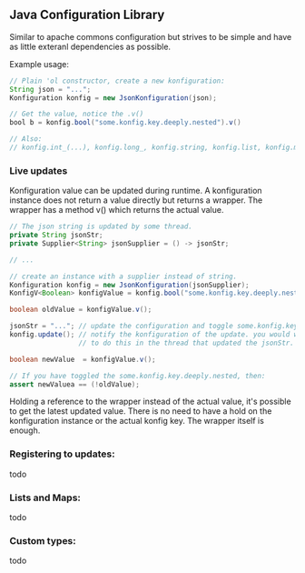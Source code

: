 
## Java Configuration Library

Similar to apache commons configuration but strives to be simple and have as
little exteranl dependencies as possible.

Example usage:

```java
// Plain 'ol constructor, create a new konfiguration:
String json = "...";
Konfiguration konfig = new JsonKonfiguration(json);

// Get the value, notice the .v()
bool b = konfig.bool("some.konfig.key.deeply.nested").v()

// Also:
// konfig.int_(...), konfig.long_, konfig.string, konfig.list, konfig.map
```


### Live updates

Konfiguration value can be updated during runtime. A konfiguration instance
does not return a value directly but returns a wrapper. The wrapper has a method
v() which returns the actual value. 

```java
// The json string is updated by some thread.
private String jsonStr;
private Supplier<String> jsonSupplier = () -> jsonStr;

// ...

// create an instance with a supplier instead of string.
Konfiguration konfig = new JsonKonfiguration(jsonSupplier);
KonfigV<Boolean> konfigValue = konfig.bool("some.konfig.key.deeply.nested");

boolean oldValue = konfigValue.v();

jsonStr = "..."; // update the configuration and toggle some.konfig.key.deeply.nested
konfig.update(); // notify the konfiguration of the update. you would want to 
                 // to do this in the thread that updated the jsonStr.

boolean newValue  = konfigValue.v();

// If you have toggled the some.konfig.key.deeply.nested, then:
assert newValuea == (!oldValue);

```

Holding a reference to the wrapper instead of the actual value, it's possible 
to get the latest updated value. There is no need to have a hold on the 
konfiguration instance or the actual konfig key. The wrapper itself is enough.

### Registering to updates:

todo


### Lists and Maps:

todo

### Custom types:

todo
